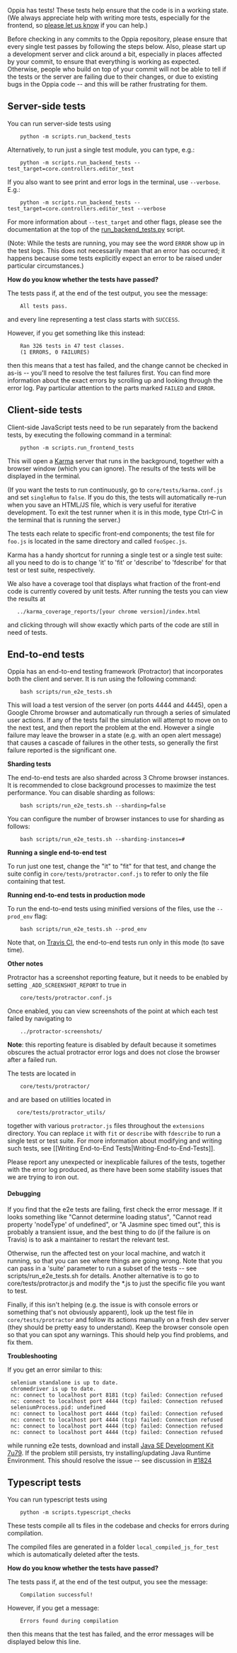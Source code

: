 Oppia has tests! These tests help ensure that the code is in a working state. (We always appreciate help with writing more tests, especially for the frontend, so [please let us know](https://github.com/oppia/oppia/wiki/Contributing-code-to-Oppia) if you can help.)

Before checking in any commits to the Oppia repository, please ensure that every single test passes by following the steps below. Also, please start up a development server and click around a bit, especially in places affected by your commit, to ensure that everything is working as expected. Otherwise, people who build on top of your commit will not be able to tell if the tests or the server are failing due to their changes, or due to existing bugs in the Oppia code -- and this will be rather frustrating for them.

## Server-side tests ##

You can run server-side tests using
```
    python -m scripts.run_backend_tests
```

Alternatively, to run just a single test module, you can type, e.g.:
```
    python -m scripts.run_backend_tests --test_target=core.controllers.editor_test
```

If you also want to see print and error logs in the terminal, use `--verbose`. E.g.:

```
    python -m scripts.run_backend_tests --test_target=core.controllers.editor_test --verbose
```

For more information about `--test_target` and other flags, please see the documentation at the top of the [run_backend_tests.py](https://github.com/oppia/oppia/blob/develop/scripts/run_backend_tests.py) script.

(Note: While the tests are running, you may see the word `ERROR` show up in the test logs. This does not necessarily mean that an error has occurred; it happens because some tests explicitly expect an error to be raised under particular circumstances.)

**How do you know whether the tests have passed?**

The tests pass if, at the end of the test output, you see the message:
```
    All tests pass.
```
and every line representing a test class starts with `SUCCESS`.

However, if you get something like this instead:

```
    Ran 326 tests in 47 test classes.
    (1 ERRORS, 0 FAILURES)
```

then this means that a test has failed, and the change cannot be checked in as-is -- you'll need to resolve the test failures first. You can find more information about the exact errors by scrolling up and looking through the error log. Pay particular attention to the parts marked `FAILED` and `ERROR`.

## Client-side tests ##

Client-side JavaScript tests need to be run separately from the backend tests, by executing the following command in a terminal:
```
    python -m scripts.run_frontend_tests
```

This will open a [Karma](http://karma-runner.github.io/0.10/index.html) server that runs in the background, together with a browser window (which you can ignore). The results of the tests will be displayed in the terminal.

(If you want the tests to run continuously, go to `core/tests/karma.conf.js` and set `singleRun` to `false`. If you do this, the tests will automatically re-run when you save an HTML/JS file, which is very useful for iterative development. To exit the test runner when it is in this mode, type Ctrl-C in the terminal that is running the server.)

The tests each relate to specific front-end components; the test file for `foo.js` is located in the same directory and called `fooSpec.js`.

Karma has a handy shortcut for running a single test or a single test suite: all you need to do is to change 'it' to 'fit' or 'describe' to 'fdescribe' for that test or test suite, respectively.

We also have a coverage tool that displays what fraction of the front-end code is currently covered by unit tests. After running the tests you can view the results at
```
   ../karma_coverage_reports/[your chrome version]/index.html
```
and clicking through will show exactly which parts of the code are still in need of tests.

## End-to-end tests ##

Oppia has an end-to-end testing framework (Protractor) that incorporates both the client and server. It is run using the following command:
```
    bash scripts/run_e2e_tests.sh
```
This will load a test version of the server (on ports 4444 and 4445), open a Google Chrome browser and automatically run through a series of simulated user actions. If any of the tests fail the simulation will attempt to move on to the next test, and then report the problem at the end. However a single failure may leave the browser in a state (e.g. with an open alert message) that causes a cascade of failures in the other tests, so generally the first failure reported is the significant one.

**Sharding tests**

The end-to-end tests are also sharded across 3 Chrome browser instances. It is recommended to close background processes to maximize the test performance. You can disable sharding as follows:

```
    bash scripts/run_e2e_tests.sh --sharding=false
```

You can configure the number of browser instances to use for sharding as follows:
```
    bash scripts/run_e2e_tests.sh --sharding-instances=#
```

**Running a single end-to-end test**

To run just one test, change the "it" to "fit" for that test, and change the suite config in `core/tests/protractor.conf.js` to refer to only the file containing that test.


**Running end-to-end tests in production mode**

To run the end-to-end tests using minified versions of the files, use the `--prod_env` flag:
```
    bash scripts/run_e2e_tests.sh --prod_env
```
Note that, on [Travis CI](https://travis-ci.org/oppia/oppia/pull_requests), the end-to-end tests run only in this mode (to save time).

**Other notes**

Protractor has a screenshot reporting feature, but it needs to be enabled by setting `_ADD_SCREENSHOT_REPORT` to true in
```
    core/tests/protractor.conf.js
```
Once enabled, you can view screenshots of the point at which each test failed by navigating to
```
    ../protractor-screenshots/
```
**Note**: this reporting feature is disabled by default because it sometimes obscures the actual protractor error logs and does not close the browser after a failed run.

The tests are located in
```
    core/tests/protractor/
```
and are based on utilities located in
```
   core/tests/protractor_utils/
```
together with various `protractor.js` files throughout the `extensions` directory. You can replace `it` with `fit` or `describe` with `fdescribe` to run a single test or test suite. For more information about modifying and writing such tests, see [[Writing End-to-End Tests|Writing-End-to-End-Tests]].

Please report any unexpected or inexplicable failures of the tests, together with the error log produced, as there have been some stability issues that we are trying to iron out.

#### Debugging

If you find that the e2e tests are failing, first check the error message. If it looks something like "Cannot determine loading status", "Cannot read property 'nodeType' of undefined", or "A Jasmine spec timed out", this is probably a transient issue, and the best thing to do (if the failure is on Travis) is to ask a maintainer to restart the relevant test.

Otherwise, run the affected test on your local machine, and watch it running, so that you can see where things are going wrong. Note that you can pass in a 'suite' parameter to run a subset of the tests -- see scripts/run_e2e_tests.sh for details. Another alternative is to go to core/tests/protractor.js and modify the *.js to just the specific file you want to test.

Finally, if this isn't helping (e.g. the issue is with console errors or something that's not obviously apparent), look up the test file in `core/tests/protractor` and follow its actions manually on a fresh dev server (they should be pretty easy to understand). Keep the browser console open so that you can spot any warnings. This should help you find problems, and fix them.

**Troubleshooting**

If you get an error similar to this:
```
 selenium standalone is up to date.
 chromedriver is up to date.
 nc: connect to localhost port 8181 (tcp) failed: Connection refused
 nc: connect to localhost port 4444 (tcp) failed: Connection refused
 seleniumProcess.pid: undefined
 nc: connect to localhost port 4444 (tcp) failed: Connection refused
 nc: connect to localhost port 4444 (tcp) failed: Connection refused
 nc: connect to localhost port 4444 (tcp) failed: Connection refused
 nc: connect to localhost port 4444 (tcp) failed: Connection refused
```
while running e2e tests, download and install [Java SE Development Kit 7u79](http://www.oracle.com/technetwork/java/javase/downloads/jdk7-downloads-1880260.html). 
If the problem still persists, try installing/updating Java Runtime Environment. This should resolve the issue -- see discussion in [#1824](https://github.com/oppia/oppia/issues/1824#issuecomment-219192563)

## Typescript tests ##

You can run typescript tests using
```
    python -m scripts.typescript_checks
```

These tests compile all ts files in the codebase and checks for errors during compilation.

The compiled files are generated in a folder `local_compiled_js_for_test` which is automatically deleted after the tests.

**How do you know whether the tests have passed?**

The tests pass if, at the end of the test output, you see the message:
```
    Compilation successful!
```

However, if you get a message:

```
    Errors found during compilation
```

then this means that the test has failed, and the error messages will be displayed below this line.